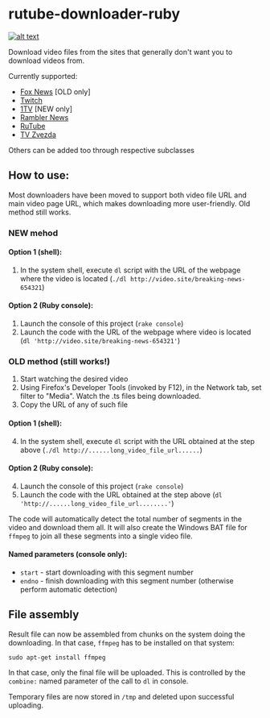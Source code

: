 # rutube-downloader-ruby
[![alt text](https://circleci.com/gh/weshatheleopard/rutube-downloader-ruby.svg?style=svg)](https://circleci.com/gh/weshatheleopard/rutube-downloader-ruby)

Download video files from the sites that generally don't want you to download videos from.

Currently supported:
  * [Fox News](https://www.foxnews.com) [OLD only]
  * [Twitch](https://www.twitch.tv/)
  * [1TV](https://www.1tv.ru) [NEW only]
  * [Rambler News](https://news.rambler.ru/video/)
  * [RuTube](https://rutube.ru/)
  * [TV Zvezda](https://tvzvezda.ru/)
  
Others can be added too through respective subclasses
  
## How to use:
Most downloaders have been moved to support both video file URL and main video page URL, which makes downloading more user-friendly. Old method still works.

### NEW mehod

#### Option 1 (shell):
1. In the system shell, execute `dl` script with the URL of the webpage where the video is located (`./dl http://video.site/breaking-news-654321`)

#### Option 2 (Ruby console):
1. Launch the console of this project (`rake console`)
2. Launch the code with the URL of the webpage where video is located (`dl 'http://video.site/breaking-news-654321'`)

### OLD method (still works!)

1. Start watching the desired video
2. Using Firefox's Developer Tools (invoked by F12), in the Network tab, set filter to "Media". Watch the .ts files being downloaded.
3. Copy the URL of any of such file

#### Option 1 (shell):
4. In the system shell, execute `dl` script with the URL obtained at the step above (`./dl http://......long_video_file_url......`)

#### Option 2 (Ruby console):
4. Launch the console of this project (`rake console`)
5. Launch the code with the URL obtained at the step above (`dl 'http://......long_video_file_url........'`)

The code will automatically detect the total number of segments in the video and download them all. It will also create the Windows BAT file for `ffmpeg` to join all these segments into a single video file.

#### Named parameters (console only):
  * `start` - start downloading with this segment number
  * `endno` - finish downloading with this segment number (otherwise perform automatic detection)

## File assembly

Result file can now be assembled from chunks on the system doing the downloading. In that case, `ffmpeg` has to be installed on that system:

  `sudo apt-get install ffmpeg`

In that case, only the final file will be uploaded. This is controlled by the `combine:` named parameter of the call to `dl` in console.

Temporary files are now stored in `/tmp` and deleted upon successful uploading.

